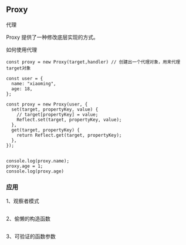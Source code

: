 ## Proxy

代理

Proxy 提供了一种修改底层实现的方式。

如何使用代理

```
const proxy = new Proxy(target,handler) // 创建出一个代理对象，用来代理target对象
```

```
const user = {
  name: "xiaoming",
  age: 18,
};

const proxy = new Proxy(user, {
  set(target, propertyKey, value) {
    // target[propertyKey] = value;
    Reflect.set(target, propertyKey, value);
  },
  get(target, propertyKey) {
    return Reflect.get(target, propertyKey);
  },
});


console.log(proxy.name);
proxy.age = 1;
console.log(proxy.age)
```

### 应用

1、观察者模式

```

```

2、偷懒的构造函数

```

```

3、可验证的函数参数

```

```

